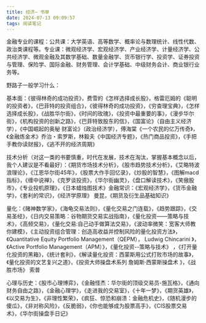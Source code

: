 ```yaml
---
title: 经济— 书单
date: 2024-07-13 09:09:57
tags: 阅读笔记
---
```

金融专业的课程：公共课：大学英语、高等数学、概率论与数理统计、线性代数、政治类课程等。专业课：微观经济学、宏观经济学、产业经济学、计量经济学、公共经济学、微观金融及其数学基础、数量金融学、货币银行学、投资学、证券投资与管理、保险学、国际金融、财务管理、会计学基础、中级财务会计、商业银行业务等。



野路子一般学习什么：

基本面：《彼得林奇的成功投资》，费雪的《怎样选择成长股》，格雷厄姆的《聪明的投资者》，《巴菲特的投资组合》，《彼得林奇的成功投资》，《穷查理宝典》，《怎样选择成长股》，《战胜华尔街》，《时间的玫瑰》，《投资中最重要的事》，《漫步华尔街》，《机构投资的创新之路》，《巴菲特致股东的信》，《国富论》（自由主义经济学），《中国崛起的奥秘 财富论》（政治经济学），傅海棠《一个农民的亿万传奇》，《金融炼金术》乔治・索罗斯，林毅夫《中国经济专题》，《热门商品投资》，《手把手教你读财报》，《逃不开的经济周期》

技术分析（对这一类的书要慎重，时代在发展，技术在淘汰，掌握基本概念以后，我个人建议是不看最好）：《期货市场技术分析》，《股市趋势技术分析》，《艾略特波浪理论》，《江恩华尔街45年》，《股票大作手回忆录》，《炒股的智慧》，《图解macd指标》，《缠中说禅》，《克罗谈投资》，《华尔街幽灵》，《盘口解读技术》，《笑傲股市》，《专业投机原理》，《日本蜡烛图技术》金融常识：《宏观经济学》，《货币金融学》，《套利的常识》，《经济学原理》 曼昆，《期货及衍生品基础知识》

量化：《赌神数学家》，《海龟交易法则》，《量化交易之门连载》，《趋势跟踪》，《交易圣经》，《日内交易策略：谷物期货交易实战指南》，《量化投资——策略与技术》，《高频交易》，《量化交易:自己动手做算法交易》，《波动率微笑：宽客大师教你建模》，《主动投资组合管理：创造高收益并控制风险的量化投资方法》，《Quantitative Equity Portfolio Management（QEPM）， Ludwig Chincarini 》，《Active Portfolio Management（APM）》，《量化投资--策略与技术》 ，《打开量化投资的黑箱》，《统计套利》，《解读量化投资：西蒙斯用公式打败市场的故事》，《量化投资的文艺复兴之道》，《投资大师操盘术系列 詹姆斯·西蒙斯操盘术 》，《战胜市场》 索普

心理与历史：《股市心理博弈》，《金融怪杰：华尔街的顶级交易员-施瓦格》，《通向财务自由之路》，《金融心理学》，《走进我的交易室》，《十年一梦》，《期货英雄》，《以交易为生》，《非理性繁荣》，《疯狂、惊恐和崩溃：金融危机史》，《随机漫步的傻瓜》，《非对称风险》，《反脆弱》，《你也能够成为股票高手》，《CIS股票交易术》，《华尔街操盘手日记》